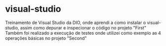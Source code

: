 # visual-studio
Treinamento de Visual Studio da DIO, onde aprendi a como instalar o visual-studio, assim como depurar e inspecionar o código no projeto "First" 
Também foi realizado a execução de testes onde utilizei como exemplo as 4 operações básicas no projeto "Second" 
